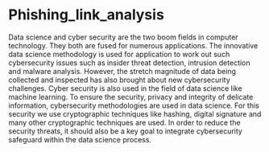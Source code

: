 # Phishing_link_analysis

Data science and cyber security are the two boom fields in computer technology. They both are fused for numerous applications. The innovative data science methodology is used for application to work out such cybersecurity issues such as insider threat detection, intrusion detection and malware analysis. However, the stretch magnitude of data being collected and inspected has also brought about new cybersecurity challenges. Cyber security is also used in the field of data science like machine learning. To ensure the security, privacy and integrity of delicate information, cybersecurity methodologies are used in data science. For this security we use cryptographic techniques like hashing, digital signature and many other cryptographic techniques are used. In order to reduce the security threats, it should also be a key goal to integrate cybersecurity safeguard within the data science process.
